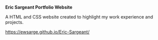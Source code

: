 **Eric Sargeant Portfolio Website**

A HTML and CSS website created to highlight my work experience and projects.

https://ewsarge.github.io/Eric-Sargeant/ 
